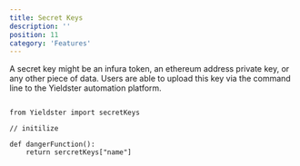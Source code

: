 ```yaml
---
title: Secret Keys
description: ''
position: 11
category: 'Features'
---
```


A secret key might be an infura token, an ethereum address private key, or any other piece of data. Users are able to upload this key via the command line to the Yieldster automation platform.

```

from Yieldster import secretKeys

// initilize

def dangerFunction():
    return sercretKeys["name"]

```